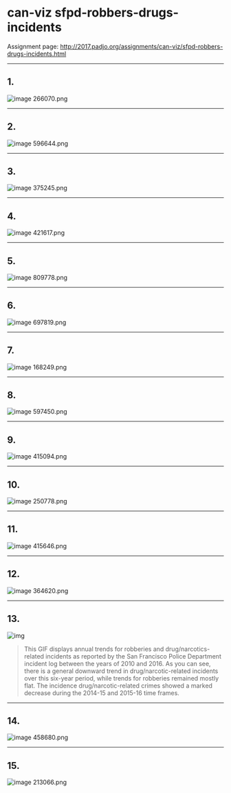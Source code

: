 # can-viz sfpd-robbers-drugs-incidents

Assignment page: http://2017.padjo.org/assignments/can-viz/sfpd-robbers-drugs-incidents.html


--------
## 1. 

![image 266070.png](images/266070.png)


--------
## 2.

![image 596644.png](images/596644.png)


--------
## 3. 

![image 375245.png](images/375245.png)


--------
## 4.

![image 421617.png](images/421617.png)



--------
## 5.

![image 809778.png](images/809778.png)


--------
## 6. 

![image 697819.png](images/697819.png)


--------
## 7.

![image 168249.png](images/168249.png)



--------
## 8.

![image 597450.png](images/597450.png)


--------
## 9.

![image 415094.png](images/415094.png)



--------
## 10.

![image 250778.png](images/250778.png)


--------
## 11.

![image 415646.png](images/415646.png)


--------
## 12. 

![image 364620.png](images/364620.png)


--------
## 13.


![img](images/336303.gif)


> This GIF displays annual trends for robberies and drug/narcotics-related incidents as reported by the San Francisco Police Department incident log between the years of 2010 and 2016. As you can see, there is a general downward trend in drug/narcotic-related incidents over this six-year period, while trends for robberies remained mostly flat. The incidence drug/narcotic-related crimes showed a marked decrease during the 2014-15 and 2015-16 time frames.


--------
## 14.

![image 458680.png](images/458680.png)



--------
## 15. 

![image 213066.png](images/213066.png)
